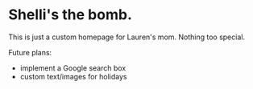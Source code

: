 # Shelli's the bomb.
This is just a custom homepage for Lauren's mom. Nothing too special.

Future plans:
 - implement a Google search box
 - custom text/images for holidays
